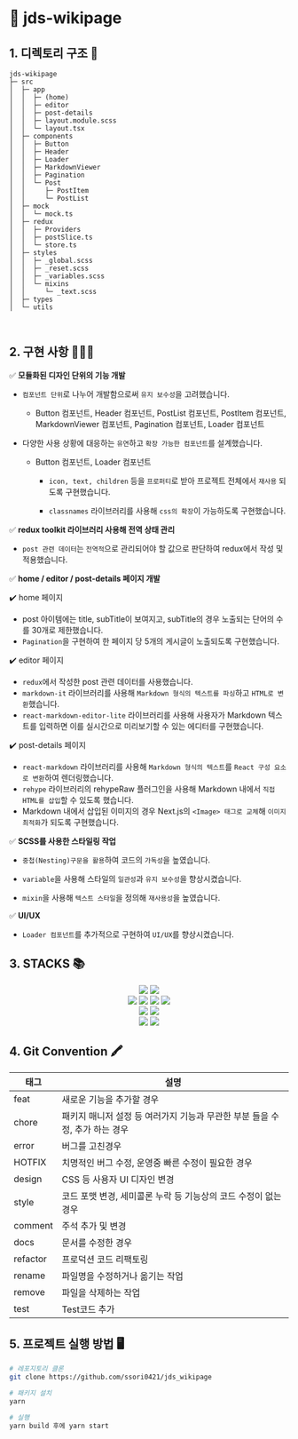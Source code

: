 # 🔖 jds-wikipage

## 1. 디렉토리 구조 📂

```
jds-wikipage
├─ src
│  ├─ app
│  │  ├─ (home)
│  │  ├─ editor
│  │  ├─ post-details
│  │  ├─ layout.module.scss
│  │  └─ layout.tsx
│  ├─ components
│  │  ├─ Button
│  │  ├─ Header
│  │  ├─ Loader
│  │  ├─ MarkdownViewer
│  │  ├─ Pagination
│  │  └─ Post
│  │     ├─ PostItem
│  │     └─ PostList
│  ├─ mock
│  │  └─ mock.ts
│  ├─ redux
│  │  ├─ Providers
│  │  ├─ postSlice.ts
│  │  └─ store.ts
│  ├─ styles
│  │  ├─ _global.scss
│  │  ├─ _reset.scss
│  │  ├─ _variables.scss
│  │  └─ mixins
│  │     └─ _text.scss
│  ├─ types
│  └─ utils



```

## 2. 구현 사항 👩🏻‍💻

✅ **모듈화된 디자인 단위의 기능 개발**

- `컴포넌트 단위`로 나누어 개발함으로써 `유지 보수성`을 고려했습니다.

  - Button 컴포넌트, Header 컴포넌트, PostList 컴포넌트, PostItem 컴포넌트, MarkdownViewer 컴포넌트, Pagination 컴포넌트, Loader 컴포넌트

- 다양한 사용 상황에 대응하는 `유연`하고 `확장 가능한 컴포넌트`를 설계했습니다.

  - Button 컴포넌트, Loader 컴포넌트

    - `icon, text, children` 등을 `프로퍼티`로 받아 프로젝트 전체에서 `재사용` 되도록 구현했습니다.

    - `classnames` 라이브러리를 사용해 `css의 확장`이 가능하도록 구현했습니다.

✅ **redux toolkit 라이브러리 사용해 전역 상태 관리**

- `post 관련 데이터`는 `전역적`으로 관리되어야 할 값으로 판단하여 redux에서 작성 및 적용했습니다.

✅ **home / editor / post-details 페이지 개발**

✔️ home 페이지

- post 아이템에는 title, subTitle이 보여지고, subTitle의 경우 노출되는 단어의 수를 30개로 제한했습니다.
- `Pagination`을 구현하여 한 페이지 당 5개의 게시글이 노출되도록 구현했습니다.

✔️ editor 페이지

- `redux`에서 작성한 post 관련 데이터를 사용했습니다.
- `markdown-it` 라이브러리를 사용해 `Markdown 형식의 텍스트를 파싱`하고 `HTML로 변환`했습니다.
- `react-markdown-editor-lite` 라이브러리를 사용해 사용자가 Markdown 텍스트를 입력하면 이를 실시간으로 미리보기할 수 있는 에디터를 구현했습니다.

✔️ post-details 페이지

- `react-markdown` 라이브러리를 사용해 `Markdown 형식의 텍스트`를 `React 구성 요소로 변환`하여 렌더링했습니다.
- `rehype` 라이브러리의 rehypeRaw 플러그인을 사용해 Markdown 내에서 `직접 HTML를 삽입`할 수 있도록 했습니다.
- Markdown 내에서 삽입된 이미지의 경우 Next.js의 `<Image> 태그로 교체`해 `이미지 최적화`가 되도록 구현했습니다.

✅ **SCSS를 사용한 스타일링 작업**

- `중첩(Nesting)구문을 활용`하여 코드의 `가독성`을 높였습니다.

- `variable`을 사용해 스타일의 `일관성`과 `유지 보수성`을 향상시켰습니다.

- `mixin`을 사용해 `텍스트 스타일`을 정의해 `재사용성`을 높였습니다.

✅ **UI/UX**

- `Loader 컴포넌트`를 추가적으로 구현하여 `UI/UX`를 향상시켰습니다.

## 3. STACKS 📚

<div align=center> 
 <img src="https://img.shields.io/badge/JAVASCRIPT-F7DF1E?style=for-the-badge&logo=JAVASCRIPT&logoColor=black">
<img src="https://img.shields.io/badge/REACT-61DAFB?style=for-the-badge&logo=react&logoColor=black"> 
 </br>
  <img src="https://img.shields.io/badge/NEXT.JS-000000?style=for-the-badge&logo=NEXT.JS&logoColor=black">
  <img src="https://img.shields.io/badge/TYPESCRIPT-3178C6?style=for-the-badge&logo=TYPESCRIPT&logoColor=black">
     <img src="https://img.shields.io/badge/REDUX TOOLKIT-764ABC?style=for-the-badge&logo=ZUSTAND&logoColor=black">
    <img src="https://img.shields.io/badge/SCSS-CC6699?style=for-the-badge&logo=SCSS&logoColor=black">
     </br>
    <img src="https://img.shields.io/badge/REACT MARKDOWN-83B81A?style=for-the-badge&logo=ZUSTAND&logoColor=black">
  <img src="https://img.shields.io/badge/MARKDOWN IT-FF0000?style=for-the-badge&logo=ZUSTAND&logoColor=black">
  </br>
        <img src="https://img.shields.io/badge/REACT MARKDOWN EDITOR LITE-008FC7?style=for-the-badge&logo=ZUSTAND&logoColor=black">
          <img src="https://img.shields.io/badge/REHYPE-34567C?style=for-the-badge&logo=ZUSTAND&logoColor=black">

</div>

## 4. Git Convention 🖍️

| 태그     | 설명                                                                        |
| -------- | --------------------------------------------------------------------------- |
| feat     | 새로운 기능을 추가할 경우                                                   |
| chore    | 패키지 매니저 설정 등 여러가지 기능과 무관한 부분 들을 수정, 추가 하는 경우 |
| error    | 버그를 고친경우                                                             |
| HOTFIX   | 치명적인 버그 수정, 운영중 빠른 수정이 필요한 경우                          |
| design   | CSS 등 사용자 UI 디자인 변경                                                |
| style    | 코드 포맷 변경, 세미콜론 누락 등 기능상의 코드 수정이 없는 경우             |
| comment  | 주석 추가 및 변경                                                           |
| docs     | 문서를 수정한 경우                                                          |
| refactor | 프로덕션 코드 리팩토링                                                      |
| rename   | 파일명을 수정하거나 옮기는 작업                                             |
| remove   | 파일을 삭제하는 작업                                                        |
| test     | Test코드 추가                                                               |

## 5. 프로젝트 실행 방법 🖥️

```bash
# 레포지토리 클론
git clone https://github.com/ssori0421/jds_wikipage

# 패키지 설치
yarn

# 실행
yarn build 후에 yarn start
```
